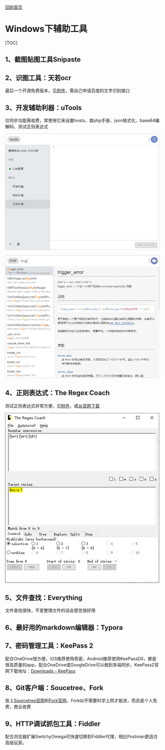 [回到首页](../README.md)

# Windows下辅助工具

[TOC]

## 1、截图贴图工具Snipaste

## 2、识图工具：天若ocr

最后一个开源免费版本，见[附件](./attach/天若OCR开源版V5.0.0.zip)，需自己申请百度的文字识别接口

## 3、开发辅助利器：uTools

仅同步功能需收费，常使用它来设置hosts、查php手册、json格式化、base64编解码、测试正则表达式

![image-20210718223007503](../imgs/image-20210718223007503.png)

![image-20210718223038368](../imgs/image-20210718223038368.png)

## 4、正则表达式：The Regex Coach

测试正则表达式非常方便，见[附件](./attach/regex-coach.exe)，或[从官网下载](http://weitz.de/files/regex-coach.exe)

![image-20210718223205773](../imgs/image-20210718223205773.png)

## 5、文件查找：Everything

文件查找很快，不爱整理文件的话会感觉很好用

## 6、最好用的markdown编辑器：Typora

## 7、密码管理工具：KeePass 2

配合OneDrive很方便，iOS推荐使用奇密，Android推荐使用KeePassDX，都是很高质量的app，配合OneDrive或GoogleDrive可以做到多端同步。KeePass2官网下载地址：[Downloads - KeePass](https://keepass.info/download.html)

## 8、Git客户端：Soucetree、Fork

放上[Sourcetree官网](https://www.sourcetreeapp.com/)和[Fork官网](https://www.git-fork.com/)。Fork似乎需要科学上网才能进，而且是个人免费，商业收费

## 9、HTTP调试抓包工具：Fiddler

配合浏览器扩展SwitchyOmega可快速切换到Fiddler代理，相比Postman更适合高级玩家。

